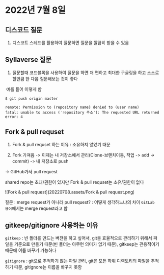 # 2022년 7월 8일



## 디스코드 질문

1. 디스코트 스레드를 활용하여 질문하면 질문을 깔끔히 받을 수 있음

 

##  Syllaverse 질문

1. 질문할때 코드블록을 사용하여 질문을 하면 더 편하고 최대한 구글링을 하고 스스로 할만큼 한 다음 질문해보는 것이 좋다

​	예를 들어 이렇게 함

```
$ git push origin master

remote: Permission to (repository name) denied to (user name)
fatal: unable to access ('repository 주소'): The requested URL returned error: 4
```





## Fork & pull requset

1. Fork & pull requset 하는 이유 : 소유하지 않았기 때문

2. Fork 가져옴 -> 이제는 내 저장소에서 관리(Clone-브랜치이동, 작업 -> add -> commit) -> 내 저장소로 push

-> GitHub가서 pull request

shared repo는 초대/권한이 있지만 Fork & pull requset는 소유/권한이 없다

![Fork & pull request](20220708.assets/Fork & pull request.png)

질문 : merge request가 아니라 pull request? : 어떻게 생각하느냐의 차이 `GitLab 용어`에서는 merge request라고 함



## gitkeep/gitignore 사용하는 이유

`gitkeep` : 빈 폴더를 만드는 버전을 하고 싶어서, git을 효율적으로 관리하기 위해서 파일을 기준으로 만들기 때문(빈 폴더는 아무런 의미가 없기 때문), gitkeep는 관용적이기 때문에 이름 바꾸기 가능하다

`gitignore` : git으로 추적하기 않는 파일 관리, git은 모든 하위 디렉토리의 파일을 추적하기 때문, gitignore는 이름을 바꾸지 못함

